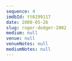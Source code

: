 ```yaml
---
sequence: 4
imdbId: tt0299117
date: 2008-05-26
slug: roger-dodger-2002
medium: null
venue: null
venueNotes: null
mediumNotes: null
---
```


